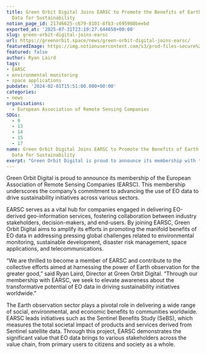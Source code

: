 ```yaml
---
title: Green Orbit Digital Joins EARSC to Promote the Benefits of Earth Observation
  Data for Sustainability
notion_page_id: 217d6625-c679-8101-8fb3-c695908beebd
exported_at: '2025-07-31T23:19:27.644650+00:00'
slug: green-orbit-digital-joins-earsc
url: https://greenorbit.space/news/green-orbit-digital-joins-earsc/
featuredImage: https://img.notionusercontent.com/s3/prod-files-secure%2F46d85076-9cc9-4816-b22e-3f6e1ee2434d%2F52a375ab-4553-42fd-a9c3-d5d14718986c%2Fearsc.jpeg/size/w=2000?exp=1755008270&sig=ozBAjjrycSDam0MVHyVOKsl900-qvSOHaXzksu3d8i0&id=b4a09eef-1989-481d-85d1-cc939924760a&table=block&userId=6be61a03-d711-4ab6-ae5d-082d1492ba23
featured: false
author: Ryan Laird
tags:
- EARSC
- environmental monitoring
- space applications
pubdate: '2024-02-01T15:51:00.000+00:00'
categories:
- news
organisations:
  - European Association of Remote Sensing Companies
SDGs:
  - 9
  - 13
  - 14
  - 15
  - 17
name: Green Orbit Digital Joins EARSC to Promote the Benefits of Earth Observation
  Data for Sustainability
exerpt: "Green Orbit Digital is proud to announce its membership with the European Association of Remote Sensing Companies (EARSC). This membership underscores Green Orbit Digital’s commitment to advancing the use of EO data to drive sustainability initiatives across various sectors."
---
```


Green Orbit Digital is proud to announce its membership of the European Association of Remote Sensing Companies (EARSC). This membership underscores the company’s commitment to advancing the use of EO data to drive sustainability initiatives across various sectors.

EARSC serves as a vital hub for companies engaged in delivering EO-derived geo-information services, fostering collaboration between industry stakeholders, decision-makers, and end-users. By joining EARSC, Green Orbit Digital aims to amplify its efforts in promoting the manifold benefits of EO data in addressing pressing global challenges related to environmental monitoring, sustainable development, disaster risk management, space applications, and telecommunications.

“We are thrilled to become a member of EARSC and contribute to the collective efforts aimed at harnessing the power of Earth observation for the greater good,” said Ryan Laird, Director at Green Orbit Digital. “Through our membership with EARSC, we seek to elevate awareness about the transformative potential of EO data in driving sustainability initiatives worldwide.”

The Earth observation sector plays a pivotal role in delivering a wide range of social, environmental, and economic benefits to communities worldwide. EARSC leads initiatives such as the Sentinel Benefits Study (SeBS), which measures the total societal impact of products and services derived from Sentinel satellite data. Through this project, EARSC demonstrates the significant value that EO data brings to various stakeholders across the value chain, from primary users to citizens and society as a whole.